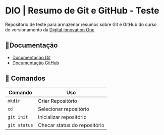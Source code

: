 # DIO | Resumo de Git e GitHub - Teste


Repositório de teste para armazenar resumos sobre Git e GitHub do curso de versionamento da [Digital Innovation One](https://www.dio.me/)

## 📗Documentação
- [Documentação Git](https://git-scm.com/doc)
- [Documentação GitHub](https://docs.github.com/pt)

## 📔 Comandos
| Comando | Uso |
|---------|-----|
|```mkdir```|Criar Repositório|
|```cd```| Selecionar repositório|
|``` git init ```| Inicializar repositório|
|```git status```| Checar status do repositório|

